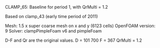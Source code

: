 CLAMP_65: Baseline for period 1, with QrMulti = 1.2

Based on clamp_43 (early time period of 2011)

Mesh: 1.5 x super coarse mesh on x and y (6123 cells)
OpenFOAM version: 9
Solver: clampPimpleFoam v6 and pimpleFoam

D-F and Qr are the original values.
D = 101 700
F = 367
QrMulti = 1.2
